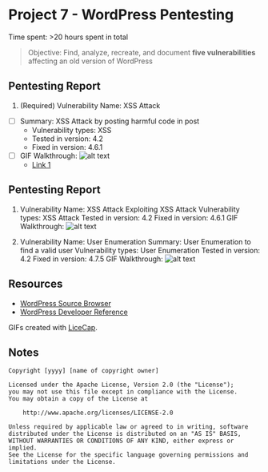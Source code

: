 # Project 7 - WordPress Pentesting

Time spent: >20 hours spent in total

> Objective: Find, analyze, recreate, and document **five vulnerabilities** affecting an old version of WordPress

## Pentesting Report

1. (Required) Vulnerability Name: XSS Attack
  - [ ] Summary: XSS Attack by posting harmful code in post
    - Vulnerability types: XSS
    - Tested in version: 4.2
    - Fixed in version: 4.6.1
  - [ ] GIF Walkthrough: ![alt text](https://github.com/shofi384/CSC.59938---Web-Security/blob/master/week%237/week%237_1.gif)
    - [Link 1](https://core.trac.wordpress.org/browser/tags/version/src/source_file.php)
## Pentesting Report

1. Vulnerability Name: XSS Attack
  Exploiting XSS Attack
    Vulnerability types: XSS Attack
      Tested in version: 4.2
      Fixed in version: 4.6.1
        GIF Walkthrough: ![alt text](https://github.com/shofi384/CSC.59938---Web-Security/blob/master/week%237/week%237_1.gif)
      
2. Vulnerability Name: User Enumeration
      Summary: User Enumeration to find a valid user
        Vulnerability types: User Enumeration
        Tested in version: 4.2
        Fixed in version: 4.7.5
          GIF Walkthrough: ![alt text](https://github.com/shofi384/CSC.59938---Web-Security/blob/master/week%237/week%237_2.gif)

## Resources

- [WordPress Source Browser](https://core.trac.wordpress.org/browser/)
- [WordPress Developer Reference](https://developer.wordpress.org/reference/)

GIFs created with [LiceCap](http://www.cockos.com/licecap/).

## Notes
    Copyright [yyyy] [name of copyright owner]

    Licensed under the Apache License, Version 2.0 (the "License");
    you may not use this file except in compliance with the License.
    You may obtain a copy of the License at

        http://www.apache.org/licenses/LICENSE-2.0

    Unless required by applicable law or agreed to in writing, software
    distributed under the License is distributed on an "AS IS" BASIS,
    WITHOUT WARRANTIES OR CONDITIONS OF ANY KIND, either express or implied.
    See the License for the specific language governing permissions and
    limitations under the License.
